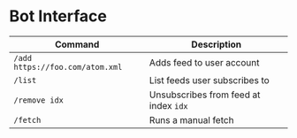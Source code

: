 # Bot Interface

| Command | Description |
| --- | --- |
|`/add https://foo.com/atom.xml` | Adds feed to user account |
| `/list` | List feeds user subscribes to |
| `/remove idx` | Unsubscribes from feed at index `idx` |
| `/fetch` | Runs a manual fetch |
